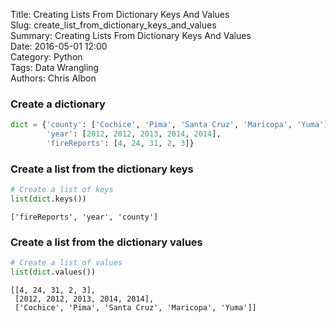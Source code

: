 Title: Creating Lists From Dictionary Keys And Values  
Slug: create_list_from_dictionary_keys_and_values  
Summary: Creating Lists From Dictionary Keys And Values  
Date: 2016-05-01 12:00  
Category: Python  
Tags: Data Wrangling  
Authors: Chris Albon  

### Create a dictionary


```python
dict = {'county': ['Cochice', 'Pima', 'Santa Cruz', 'Maricopa', 'Yuma'], 
        'year': [2012, 2012, 2013, 2014, 2014], 
        'fireReports': [4, 24, 31, 2, 3]}
```

### Create a list from the dictionary keys


```python
# Create a list of keys
list(dict.keys())
```




    ['fireReports', 'year', 'county']



### Create a list from the  dictionary values


```python
# Create a list of values
list(dict.values())
```




    [[4, 24, 31, 2, 3],
     [2012, 2012, 2013, 2014, 2014],
     ['Cochice', 'Pima', 'Santa Cruz', 'Maricopa', 'Yuma']]


